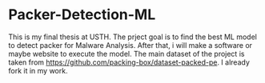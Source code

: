 # Packer-Detection-ML
This is my final thesis at USTH.
The prject goal is to find the best ML model to detect packer for Malware Analysis. After that, i will make a software or maybe website to execute the model.
The main dataset of the project is taken from https://github.com/packing-box/dataset-packed-pe. I already fork it in my work.
